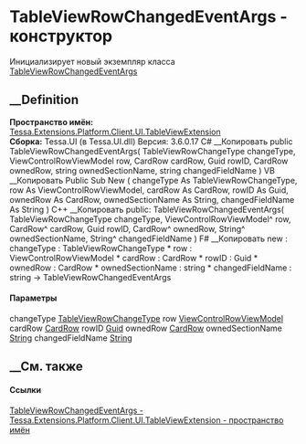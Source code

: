 # TableViewRowChangedEventArgs - конструктор
Инициализирует новый экземпляр класса
[TableViewRowChangedEventArgs](T_Tessa_Extensions_Platform_Client_UI_TableViewExtension_TableViewRowChangedEventArgs.htm)
##  __Definition
 **Пространство имён:**
[Tessa.Extensions.Platform.Client.UI.TableViewExtension](N_Tessa_Extensions_Platform_Client_UI_TableViewExtension.htm)  
 **Сборка:** Tessa.UI (в Tessa.UI.dll) Версия: 3.6.0.17
C# __Копировать
     public TableViewRowChangedEventArgs(
    	TableViewRowChangeType changeType,
    	ViewControlRowViewModel row,
    	CardRow cardRow,
    	Guid rowID,
    	CardRow ownedRow,
    	string ownedSectionName,
    	string changedFieldName
    )
VB __Копировать
     Public Sub New ( 
    	changeType As TableViewRowChangeType,
    	row As ViewControlRowViewModel,
    	cardRow As CardRow,
    	rowID As Guid,
    	ownedRow As CardRow,
    	ownedSectionName As String,
    	changedFieldName As String
    )
C++ __Копировать
     public:
    TableViewRowChangedEventArgs(
    	TableViewRowChangeType changeType, 
    	ViewControlRowViewModel^ row, 
    	CardRow^ cardRow, 
    	Guid rowID, 
    	CardRow^ ownedRow, 
    	String^ ownedSectionName, 
    	String^ changedFieldName
    )
F# __Копировать
     new : 
            changeType : TableViewRowChangeType * 
            row : ViewControlRowViewModel * 
            cardRow : CardRow * 
            rowID : Guid * 
            ownedRow : CardRow * 
            ownedSectionName : string * 
            changedFieldName : string -> TableViewRowChangedEventArgs
#### Параметры
changeType
[TableViewRowChangeType](T_Tessa_Extensions_Platform_Client_UI_TableViewExtension_TableViewRowChangeType.htm)
row
[ViewControlRowViewModel](T_Tessa_UI_Views_Content_ViewControlRowViewModel.htm)
cardRow [CardRow](T_Tessa_Cards_CardRow.htm)
rowID [Guid](https://learn.microsoft.com/dotnet/api/system.guid)
ownedRow [CardRow](T_Tessa_Cards_CardRow.htm)
ownedSectionName
[String](https://learn.microsoft.com/dotnet/api/system.string)
changedFieldName
[String](https://learn.microsoft.com/dotnet/api/system.string)
## __См. также
#### Ссылки
[TableViewRowChangedEventArgs -
](T_Tessa_Extensions_Platform_Client_UI_TableViewExtension_TableViewRowChangedEventArgs.htm)
[Tessa.Extensions.Platform.Client.UI.TableViewExtension - пространство
имён](N_Tessa_Extensions_Platform_Client_UI_TableViewExtension.htm)
